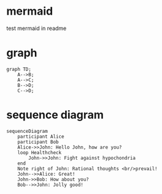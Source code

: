 # mermaid
test mermaid in readme

# graph
```mermaid
graph TD;
    A-->B;
    A-->C;
    B-->D;
    C-->D;
```

# sequence diagram
```mermaid
sequenceDiagram
    participant Alice
    participant Bob
    Alice->>John: Hello John, how are you?
    loop Healthcheck
        John->>John: Fight against hypochondria
    end
    Note right of John: Rational thoughts <br/>prevail!
    John-->>Alice: Great!
    John->>Bob: How about you?
    Bob-->>John: Jolly good!
```
